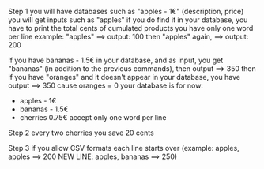 Step 1
you will have databases such as "apples - 1€" (description, price)
you will get inputs such as "apples"
if you do find it in your database, you have to print the total cents of cumulated products
you have only one word per line
example: "apples" ==> output: 100
then "apples" again, ==> output: 200

if you have bananas - 1.5€ in your database, and as input, you get "bananas" (in addition to the previous commands), then output ==> 350
then if you have "oranges" and it doesn't appear in your database, you have output ==> 350
cause oranges = 0
your database is for now:
- apples - 1€
- bananas - 1.5€
- cherries 0.75€
accept only one word per line

Step 2
every two cherries you save 20 cents


Step 3
if you allow CSV formats each line starts over (example: apples, apples ==> 200
NEW LINE: apples, bananas ==> 250)
